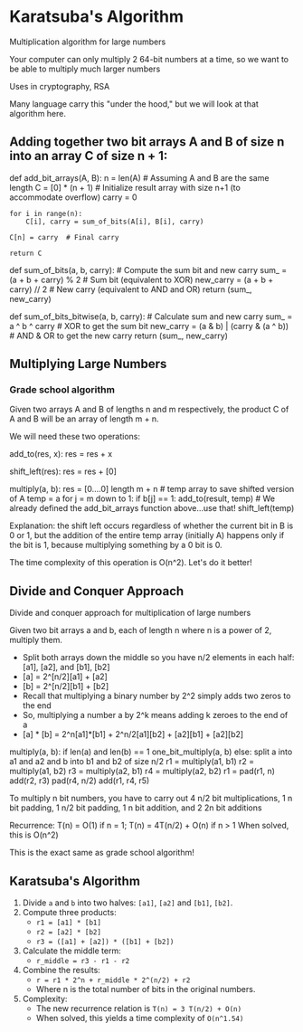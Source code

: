 # Karatsuba's Algorithm

Multiplication algorithm for large numbers

Your computer can only multiply 2 64-bit numbers at a time, so we want to be able to multiply much larger numbers

Uses in cryptography, RSA

Many language carry this "under the hood," but we will look at that algorithm here.

## Adding together two bit arrays A and B of size n into an array C of size n + 1:
def add_bit_arrays(A, B):
    n = len(A)  # Assuming A and B are the same length
    C = [0] * (n + 1)  # Initialize result array with size n+1 (to accommodate overflow)
    carry = 0
    
    for i in range(n):
        C[i], carry = sum_of_bits(A[i], B[i], carry)
    
    C[n] = carry  # Final carry
    
    return C


def sum_of_bits(a, b, carry):
    # Compute the sum bit and new carry
    sum_ = (a + b + carry) % 2  # Sum bit (equivalent to XOR)
    new_carry = (a + b + carry) // 2  # New carry (equivalent to AND and OR)
    return (sum_, new_carry)

def sum_of_bits_bitwise(a, b, carry):
    # Calculate sum and new carry
    sum_ = a ^ b ^ carry  # XOR to get the sum bit
    new_carry = (a & b) | (carry & (a ^ b))  # AND & OR to get the new carry
    return (sum_, new_carry)


## Multiplying Large Numbers

### Grade school algorithm

Given two arrays A and B of lengths n and m respectively, the product C of A and B will be an array of length m + n.

We will need these two operations:

add_to(res, x):
    res = res + x

shift_left(res):
    res = res + [0]

multiply(a, b):
    res = [0....0] length m + n
    # temp array to save shifted version of A
    temp = a
    for j = m down to 1:
        if b[j] == 1:
            add_to(result, temp) # We already defined the add_bit_arrays function above...use that!
        shift_left(temp)

Explanation: the shift left occurs regardless of whether the current bit in B is 0 or 1, but the addition of the entire temp array (initially A) happens only if the bit is 1, because multiplying something by a 0 bit is 0.

The time complexity of this operation is O(n^2). Let's do it better!

## Divide and Conquer Approach

Divide and conquer approach for multiplication of large numbers

Given two bit arrays a and b, each of length n where n is a power of 2, multiply them.

- Split both arrays down the middle so you have n/2 elements in each half: [a1], [a2], and [b1], [b2]
- [a] = 2^[n/2][a1] + [a2]
- [b] = 2^[n/2][b1] + [b2]
- Recall that multiplying a binary number by 2^2 simply adds two zeros to the end
- So, multiplying a number a by 2^k means adding k zeroes to the end of a
- [a] * [b] = 2^n[a1]*[b1] + 2^n/2[a1][b2] + [a2][b1] + [a2][b2]

multiply(a, b):
    if len(a) and len(b) == 1
        one_bit_multiply(a, b)
    else:
        split a into a1 and a2 and b into b1 and b2 of size n/2
        r1 = multiply(a1, b1)
        r2 = multiply(a1, b2)
        r3 = multiply(a2, b1)
        r4 = multiply(a2, b2)
        r1 = pad(r1, n)
        add(r2, r3)
        pad(r4, n/2)
        add(r1, r4, r5)

To multiply n bit numbers, you have to carry out 4 n/2 bit multiplications, 1 n bit padding, 1 n/2 bit padding, 1 n bit addition, and 2 2n bit additions

Recurrence: T(n) = O(1) if n = 1; T(n) = 4T(n/2) + O(n) if n > 1
When solved, this is O(n^2)

This is the exact same as grade school algorithm!

## Karatsuba's Algorithm

1. Divide `a` and `b` into two halves: `[a1]`, `[a2]` and `[b1]`, `[b2]`.
2. Compute three products:
   - `r1 = [a1] * [b1]`
   - `r2 = [a2] * [b2]`
   - `r3 = ([a1] + [a2]) * ([b1] + [b2])`
3. Calculate the middle term:
   - `r_middle = r3 - r1 - r2`
4. Combine the results:
   - `r = r1 * 2^n + r_middle * 2^(n/2) + r2`
   - Where n is the total number of bits in the original numbers.
5. Complexity:
   - The new recurrence relation is `T(n) = 3 T(n/2) + O(n)`
   - When solved, this yields a time complexity of `O(n^1.54)`
